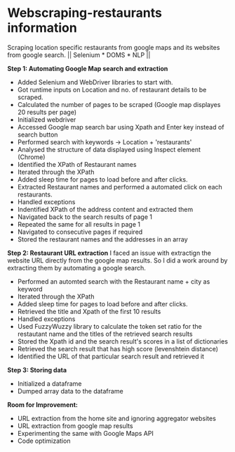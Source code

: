 # Webscraping-restaurants information
Scraping location specific restaurants from google maps and its websites from google search. || Selenium * DOMS * NLP ||

<b>Step 1: Automating Google Map search and extraction</b>
- Added Selenium and WebDriver libraries to start with.
- Got runtime inputs on Location and no. of restaurant details to be scraped.
- Calculated the number of pages to be scraped (Google map displayes 20 results per page)
- Initialized webdriver
- Accessed Google map search bar using Xpath and Enter key instead of search button
- Performed search with keywords -> Location + 'restaurants'
- Analysed the structure of data displayed using Inspect element (Chrome)
- Identified the XPath of Restaurant names
- Iterated through the XPath
- Added sleep time for pages to load before and after clicks.
- Extracted Restaurant names and performed a automated click on each restaurants.
- Handled exceptions
- Indentified XPath of the address content and extracted them
- Navigated back to the search results of page 1
- Repeated the same for all results in page 1
- Navigated to consecutive pages if required
- Stored the restaurant names and the addresses in an array


<b>Step 2: Restaurant URL extraction</b>
I faced an issue with extractign the website URL directly from the google map results. 
So I did a work around by extracting them by automating a google search.
- Performed an automted search with the Restaurant name + city as keyword
- Iterated through the XPath
- Added sleep time for pages to load before and after clicks.
- Retrieved the title and Xpath of the first 10 results
- Handled exceptions
- Used FuzzyWuzzy library to calculate the token set ratio for the restautant name and the titles of the retrieved search results
- Stored the Xpath id and the search result's scores in a list of dictionaries
- Retrieved the search result that has high score (levenshtein distance)
- Identified the URL of that particular search result and retrieved it


<b>Step 3: Storing data</b>
- Initialized a dataframe 
- Dumped array data to the dataframe 


<b>Room for Improvement:</b>
- URL extraction from the home site and ignoring aggregator websites
- URL extraction from google map results
- Experimenting the same with Google Maps API
- Code optimization
